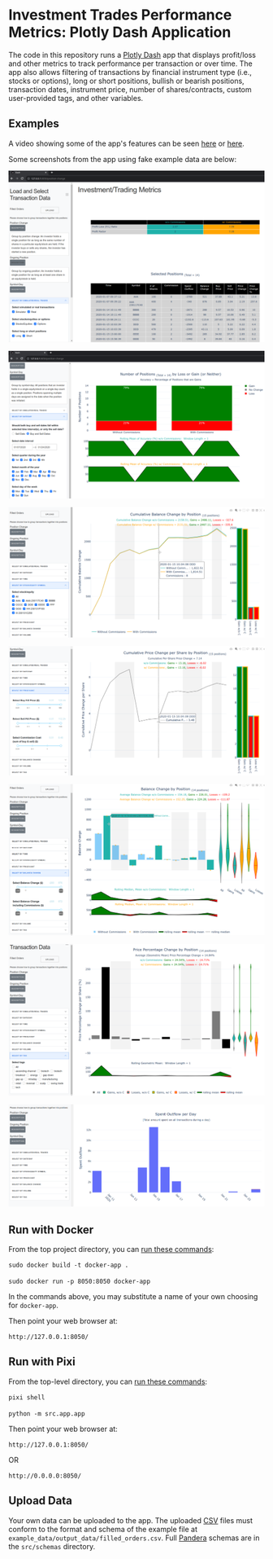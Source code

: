 
# Investment Trades Performance Metrics:  Plotly Dash Application

The code in this repository runs a [Plotly Dash](https://dash.plotly.com/) app that displays profit/loss and other metrics to track performance per transaction or over time.  The app also allows filtering of transactions by financial instrument type (i.e., stocks or options), long or short positions, bullish or bearish positions, transaction dates, instrument price, number of shares/contracts, custom user-provided tags, and other variables.

## Examples

A video showing some of the app's features can be seen [here](https://youtu.be/jej4qQ-lMu4) or [here](https://afairless.com/investment-performance-metrics-dashboard/).

Some screenshots from the app using fake example data are below:

![Image](./readme_images/Screenshot_01.png)

![Image](./readme_images/Screenshot_02.png)

![Image](./readme_images/Screenshot_03.png)

![Image](./readme_images/Screenshot_04.png)

![Image](./readme_images/Screenshot_05.png)

![Image](./readme_images/Screenshot_06.png)

![Image](./readme_images/Screenshot_07.png)

## Run with Docker

From the top project directory, you can [run these commands](https://docs.docker.com/get-started/):

```code
sudo docker build -t docker-app .

sudo docker run -p 8050:8050 docker-app 
```

In the commands above, you may substitute a name of your own choosing for ```docker-app```.

Then point your web browser at:

```
http://127.0.0.1:8050/
```

## Run with Pixi

From the top-level directory, you can [run these commands](https://github.com/prefix-dev/pixi):

```code
pixi shell

python -m src.app.app
```

Then point your web browser at:

```
http://127.0.0.1:8050/
```

OR

```
http://0.0.0.0:8050/
```

## Upload Data

Your own data can be uploaded to the app.  The uploaded [CSV](https://en.wikipedia.org/wiki/Csv_file) files must conform to the format and schema of the example file at ```example_data/output_data/filled_orders.csv```.  Full [Pandera](https://github.com/unionai-oss/pandera) schemas are in the ```src/schemas``` directory.


